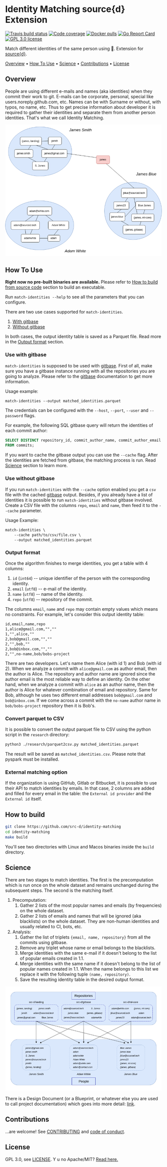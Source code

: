 # Identity Matching source{d} Extension

[![Travis build status](https://travis-ci.com/src-d/identity-matching.svg?token=WzaxY77NzbmrefwxuhAh&branch=master)](https://travis-ci.com/src-d/identity-matching) [![Code coverage](https://codecov.io/github/src-d/identity-matching/coverage.svg)](https://codecov.io/gh/src-d/identity-matching) [![Docker pulls](https://img.shields.io/docker/pulls/srcd/identity_matching.svg)](https://hub.docker.com/r/srcd/identity_matching) [![Go Report Card](https://goreportcard.com/badge/github.com/src-d/identity-matching?branch=master)](https://goreportcard.com/report/github.com/src-d/identity-matching) [![GPL 3.0 license](https://img.shields.io/badge/License-GPL%203.0-blue.svg)](https://opensource.org/licenses/GPL-3.0)

Match different identities of the same person using 🤖. Extension for [source{d}](https://github.com/src-d/sourced-ce).

[Overview](#overview) • [How To Use](#how-to-use) • [Science](#science) • [Contributions](#contributions) • [License](#license)

## Overview

People are using different e-mails and names (aka identities) when they commit their work to git. 
E-mails can be corporate, personal, special like users.noreply.github.com, etc. 
Names can be with Surname or without, with typos, no name, etc. 
Thus to get precise information about developer it is required to gather their identities 
and separate them from another person identities. That's what we call Identity Matching.

<p align="center">
  <img src="docs/assets/idmatching_graph.png" alt="Identity graph"/>
</p>

## How To Use

**Right now no pre-built binaries are available.**
Please refer to [How to build from source code](#how-to-build-from-source-code) section to build an executable.

Run `match-identities --help` to see all the parameters that you can configure. 

There are two use cases supported for `match-identities`.
1. [With gitbase](#use-with-gitbase)
2. [Without gitbase](#use-without-gitbase)

In both cases, the output identity table is saved as a Parquet file.
Read more in the [Output format](#output-format) section.

### Use with gitbase

`match-identities` is supposed to be used with [gitbase](https://github.com/src-d/gitbase). 
First of all, make sure you have a gitbase instance running with all the repositories you are going to analyze.
Please refer to the [gitbase](https://github.com/src-d/gitbase) documentation to get more information. 

Usage example:
```
match-identities --output matched_identities.parquet
```

The credentials can be configured with the `--host`, `--port`, `--user` and `--password` flags. 

For example, the following SQL gitbase query will return the identities of each commit author:
```sql
SELECT DISTINCT repository_id, commit_author_name, commit_author_email
FROM commits;
```

If you want to cache the gitbase output you can use the `--cache` flag. 
After the identities are fetched from gitbase, the matching process is run. 
Read [Science](#Science) section to learn more.

### Use without gitbase
If you run `match-identities` with the `--cache` option enabled you get a `csv` file with the cached [gitbase](https://github.com/src-d/gitbase) output.
Besides, if you already have a list of identities it is possible to run `match-identities` without gitbase involved.
Create a CSV file with the columns `repo`, `email` and `name`, then feed it to the `--cache` parameter.

Usage Example:
```
match-identities \
    --cache path/to/csv/file.csv \
    --output matched_identities.parquet
```

### Output format 
Once the algorithm finishes to merge identities, you get a table with 4 columns: 
1. `id` (`int64`) -- unique identifier of the person with the corresponding identity. 
2. `email` (`utf8`) -- e-mail of the identity.
3. `name` (`utf8`) -- name of the identity.
4. `repo` (`utf8`) -- repository of the commit.


The columns `email`, `name` and `repo` may contain empty values which means no constraints.
For example, let's consider this output identity table:
```
id,email,name,repo
1,alice@gmail.com,"",""
1,"",alice,""
2,bob@gmail.com,"",""
2,"",bob,""
2,bob@inbox.com,"",""
2,"",no-name,bob/bobs-project
```

There are two developers. 
Let's name them Alice (with id 1) and Bob (with id 2). 
When we analyze a commit with `alice@gmail.com` as author email, then the author is Alice.
The repository and author name are ignored since the author email is the most reliable way to define an identity.
On the other hand, when we analyze a commit with `alice` as an author name, then the author is Alice for whatever combination of email and repository.
Same for Bob, although he uses two different email addresses `bob@gmail.com` and `bob@inbox.com`.
If we come across a commit with the `no-name` author name in `bob/bobs-project` repository then it is Bob's. 

### Convert parquet to CSV

It is possible to convert the output parquet file to CSV using the python script in the `research` directory:
```bash 
python3 ./research/parquet2csv.py matched_identities.parquet
```
The result will be saved as `matched_identities.csv`.
Please note that pyspark must be installed. 

### External matching option

If the organization is using GitHub, Gitlab or Bitbucket, it is possible to use their API to match identities by emails. In that case, 2 columns are added and filled for every email in the table: the `External id provider` and the `External id` itself.

## How to build

```bash
git clone https://github.com/src-d/identity-matching
cd identity-matching
make build
```

You'll see two directories with Linux and Macos binaries inside the `build` directory. 

## Science

There are two stages to match identities. 
The first is the precomputation which is run once on the whole dataset and remains unchanged during the subsequent steps. 
The second is the matching itself.
1. Precomputation:
    1. Gather 2 lists of the most popular names and emails (by frequencies) on the whole dataset.
    2. Gather 2 lists of emails and names that will be ignored (aka blacklists) on the whole dataset.
       They are non-human identities and usually related to CI, bots, etc.
2. Analysis:
   1. Gather the list of triplets `{email, name, repository}` from all the commits using gitbase.
   2. Remove any triplet whose name or email belongs to the blacklists. 
   3. Merge identities with the same e-mail if it doesn't belong to the list of popular emails created in 1.1.
   4. Merge identities with the same name if it doesn't belong to the list of popular names created in 1.1.
      When the name belongs to this list we replace it with the following tuple `(name, repository)`. 
   5. Save the resulting identity table in the desired output format.

<p align="center">
  <img src="docs/assets/idmatching.png" alt="Identity matching diagram"/>
</p>

There is a Design Document (or a Blueprint, or whatever else you are used to call project documentation) which goes into more detail:
[link](https://docs.google.com/document/d/1oNo_rS5mHqEVk_yug8hbMWIpQaJeOUYZitR3jWnHJCs/edit#heading=h.qhzm4nnshexd).

## Contributions

...are welcome! See [CONTRIBUTING](CONTRIBUTING.md) and [code of conduct](CODE_OF_CONDUCT.md).

## License

GPL 3.0, see [LICENSE](LICENSE). Y u no Apache/MIT? [Read here.](https://github.com/src-d/guide/blob/master/engineering/licensing.md#licence)

